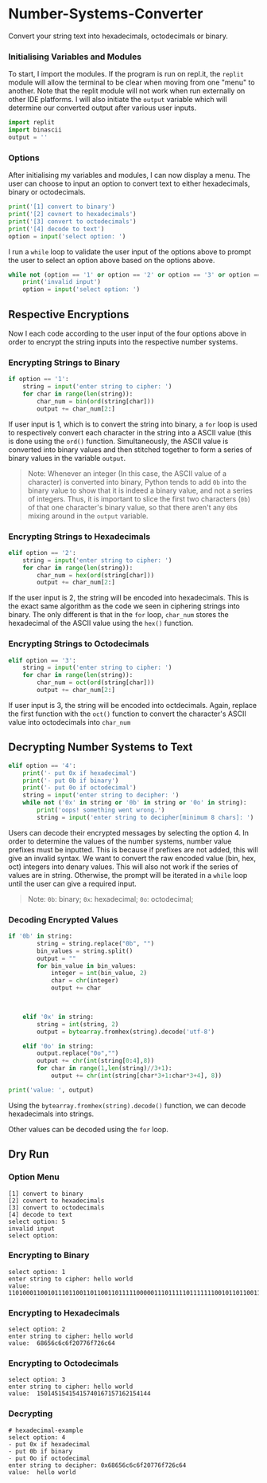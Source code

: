 # Number-Systems-Converter
Convert your string text into hexadecimals, octodecimals or binary.

### Initialising Variables and Modules
To start, I import the modules. If the program is run on repl.it, the `replit` module will allow the terminal to be clear when moving from one "menu" to another. Note that the replit module will not work when run externally on other IDE platforms. I will also initiate the `output` variable which will determine our converted output after various user inputs.

``` python
import replit
import binascii
output = ''
```

### Options
After initialising my variables and modules, I can now display a menu. The user can choose to input an option to convert text to either hexadecimals, binary or octodecimals.

``` python
print('[1] convert to binary')
print('[2] covnert to hexadecimals')
print('[3] convert to octodecimals')
print('[4] decode to text')
option = input('select option: ')
```

I run a `while` loop to validate the user input of the options above to prompt the user to select an option above based on the options above.


``` python
while not (option == '1' or option == '2' or option == '3' or option == '4'):
    print('invalid input')
    option = input('select option: ')
```

## Respective Encryptions
Now I each code according to the user input of the four options above in order to encrypt the string inputs into the respective number systems.

### Encrypting Strings to Binary
``` python
if option == '1':
    string = input('enter string to cipher: ')
    for char in range(len(string)):
        char_num = bin(ord(string[char]))
        output += char_num[2:]
```

If user input is 1, which is to convert the string into binary, a `for` loop is used to respectively convert each character in the string into a ASCII value (this is done using the `ord()` function. Simultaneously, the ASCII value is converted into binary values and then stitched together to form a series of binary values in the variable `output`.

> Note: Whenever an integer (In this case, the ASCII value of a character) is converted into binary, Python tends to add `0b` into the binary value to show that it is indeed a binary value, and not a series of integers. Thus, it is important to slice the first two characters (`0b`) of that one character's binary value, so that there aren't any `0b`s mixing around in the `output` variable.

### Encrypting Strings to Hexadecimals
``` python
elif option == '2':
    string = input('enter string to cipher: ')
    for char in range(len(string)):
        char_num = hex(ord(string[char]))
        output += char_num[2:]
```

If the user input is 2, the string will be encoded into hexadecimals. This is the exact same algorithm as the code we seen in ciphering strings into binary. The only different is that in the `for` loop, `char_num` stores the hexadecimal of the ASCII value  using the `hex()` function.

### Encrypting Strings to Octodecimals
``` python
elif option == '3':
    string = input('enter string to cipher: ')
    for char in range(len(string)):
        char_num = oct(ord(string[char]))
        output += char_num[2:]
```

If user input is 3, the string will be encoded into octdecimals. Again, replace the first function with the `oct()` function to convert the character's ASCII value into octodecimals into `char_num`

## Decrypting Number Systems to Text
``` python
elif option == '4':
    print('- put 0x if hexadecimal')
    print('- put 0b if binary')
    print('- put 0o if octodecimal')
    string = input('enter string to decipher: ')
    while not ('0x' in string or '0b' in string or '0o' in string):
        print('oops! something went wrong.')
        string = input('enter string to decipher[minimum 8 chars]: ')
```
Users can decode their encrypted messages by selecting the option 4. In order to determine the values of the number systems, number value prefixes must be inputted. This is because if prefixes are not added, this will give an invalid syntax. We want to convert the raw encoded value (bin, hex, oct) integers into denary values. This will also not work if the series of values are in string. Otherwise, the prompt will be iterated in a `while` loop until the user can give a required input.

> Note: `0b`: binary;
`0x`: hexadecimal;
`0o`: octodecimal;

### Decoding Encrypted Values
``` python
if '0b' in string:
        string = string.replace("0b", "")
        bin_values = string.split()
        output = ""
        for bin_value in bin_values:
            integer = int(bin_value, 2)
            char = chr(integer)
            output += char
            


    elif '0x' in string:
        string = int(string, 2)
        output = bytearray.fromhex(string).decode('utf-8')

    elif '0o' in string:
        output.replace("0o","")
        output += chr(int(string[0:4],8))
        for char in range(1,len(string)//3+1):
            output += chr(int(string[char*3+1:char*3+4], 8))

print('value: ', output)
```

Using the `bytearray.fromhex(string).decode()` function, we can decode hexadecimals into strings.

Other values can be decoded using the `for` loop.

## Dry Run

### Option Menu
```
[1] convert to binary
[2] covnert to hexadecimals
[3] convert to octodecimals
[4] decode to text
select option: 5
invalid input
select option: 
```
### Encrypting to Binary
```
select option: 1
enter string to cipher: hello world
value:  1101000110010111011001101100110111110000011101111101111111001011011001100100
```

### Encrypting to Hexadecimals
```
select option: 2
enter string to cipher: hello world
value:  68656c6c6f20776f726c64
```

### Encrypting to Octodecimals
```
select option: 3
enter string to cipher: hello world
value:  15014515415415740167157162154144
```

### Decrypting
```
# hexadecimal-example
select option: 4
- put 0x if hexadecimal
- put 0b if binary
- put 0o if octodecimal
enter string to decipher: 0x68656c6c6f20776f726c64
value:  hello world
```

